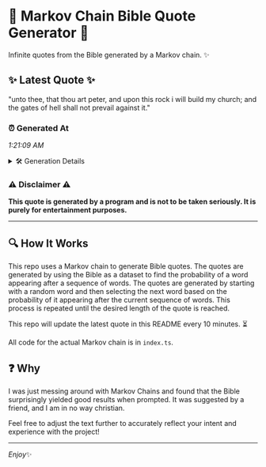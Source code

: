 # 📖 Markov Chain Bible Quote Generator 📖

Infinite quotes from the Bible generated by a Markov chain. ✨

## ✨ Latest Quote ✨
"unto thee, that thou art peter, and upon this rock i will build my church; and the gates of hell shall not prevail against it."

### ⏰ Generated At
*1:21:09 AM*

<details>
    <summary>🛠️ Generation Details</summary>
    <p>
        <strong>🌱 Seed:</strong> unto<br>
        <strong>🔄 Iterations:</strong> 24<br>
        <strong>📜 Context History:</strong><br>[ unto ]: thee,<br>[ unto, thee, ]: that<br>[ unto, thee,, that ]: thou<br>[ unto, thee,, that, thou ]: art<br>[ unto, thee,, that, thou, art ]: peter,<br>[ unto, thee,, that, thou, art, peter, ]: and<br>[ thee,, that, thou, art, peter,, and ]: upon<br>[ that, thou, art, peter,, and, upon ]: this<br>[ thou, art, peter,, and, upon, this ]: rock<br>[ art, peter,, and, upon, this, rock ]: i<br>[ peter,, and, upon, this, rock, i ]: will<br>[ and, upon, this, rock, i, will ]: build<br>[ upon, this, rock, i, will, build ]: my<br>[ this, rock, i, will, build, my ]: church;<br>[ rock, i, will, build, my, church; ]: and<br>[ i, will, build, my, church;, and ]: the<br>[ will, build, my, church;, and, the ]: gates<br>[ build, my, church;, and, the, gates ]: of<br>[ my, church;, and, the, gates, of ]: hell<br>[ church;, and, the, gates, of, hell ]: shall<br>[ and, the, gates, of, hell, shall ]: not<br>[ the, gates, of, hell, shall, not ]: prevail<br>[ gates, of, hell, shall, not, prevail ]: against<br>[ of, hell, shall, not, prevail, against ]: it.<br>
    </p>
</details>

### ⚠️ Disclaimer ⚠️
**This quote is generated by a program and is not to be taken seriously. It is purely for entertainment purposes.**

---

## 🔍 How It Works

This repo uses a Markov chain to generate Bible quotes. The quotes are generated by using the Bible as a dataset to find the probability of a word appearing after a sequence of words. The quotes are generated by starting with a random word and then selecting the next word based on the probability of it appearing after the current sequence of words. This process is repeated until the desired length of the quote is reached.

This repo will update the latest quote in this README every 10 minutes. ⏳

All code for the actual Markov chain is in `index.ts`.

## ❓ Why

I was just messing around with Markov Chains and found that the Bible surprisingly yielded good results when prompted. 
It was suggested by a friend, and I am in no way christian.

Feel free to adjust the text further to accurately reflect your intent and experience with the project!

---

*Enjoy*✨

